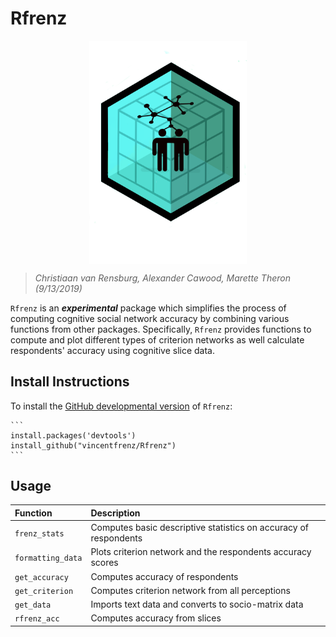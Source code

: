 Rfrenz
================

<img src="./Rfrenz.png" width="200px" style="display: block;
  margin-left: auto;
  margin-right: auto;
  width: 50%;" />

>_Christiaan van Rensburg, Alexander Cawood, Marette Theron (9/13/2019)_

`Rfrenz` is an _**experimental**_ package which simplifies the process of computing cognitive social network accuracy by combining various functions from other packages. Specifically, `Rfrenz` provides functions to compute and plot different types of criterion networks as well calculate respondents' accuracy using cognitive slice data.

Install Instructions
--------------------

To install the [GitHub developmental version](https://github.com/vincentfrenz/Rfrenz "Rfrenz package - GitHub") of `Rfrenz`:

    ```
    install.packages('devtools')
    install_github("vincentfrenz/Rfrenz")
    ```

Usage
--------------------

| Function | Description
| :---|:---|
| `frenz_stats` | Computes basic descriptive statistics on accuracy of respondents |
| `formatting_data` | Plots criterion network and the respondents accuracy scores |
| `get_accuracy`| Computes accuracy of respondents |
| `get_criterion` | Computes criterion network from all perceptions |
| `get_data` | Imports text data and converts to socio-matrix data |
| `rfrenz_acc` | Computes accuracy from slices |

